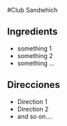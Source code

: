 #Club Sandwhich

## Ingredients
- something 1
- something 2
- something ...


## Direcciones

- Direction 1
- Direction 2
- and so on....
